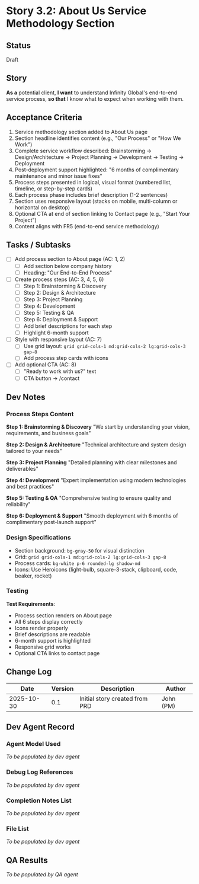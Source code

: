 # Story 3.2: About Us Service Methodology Section

## Status
Draft

## Story

**As a** potential client,
**I want** to understand Infinity Global's end-to-end service process,
**so that** I know what to expect when working with them.

## Acceptance Criteria

1. Service methodology section added to About Us page
2. Section headline identifies content (e.g., "Our Process" or "How We Work")
3. Complete service workflow described: Brainstorming → Design/Architecture → Project Planning → Development → Testing → Deployment
4. Post-deployment support highlighted: "6 months of complimentary maintenance and minor issue fixes"
5. Process steps presented in logical, visual format (numbered list, timeline, or step-by-step cards)
6. Each process phase includes brief description (1-2 sentences)
7. Section uses responsive layout (stacks on mobile, multi-column or horizontal on desktop)
8. Optional CTA at end of section linking to Contact page (e.g., "Start Your Project")
9. Content aligns with FR5 (end-to-end service methodology)

## Tasks / Subtasks

- [ ] Add process section to About page (AC: 1, 2)
  - [ ] Add section below company history
  - [ ] Heading: "Our End-to-End Process"
- [ ] Create process steps (AC: 3, 4, 5, 6)
  - [ ] Step 1: Brainstorming & Discovery
  - [ ] Step 2: Design & Architecture
  - [ ] Step 3: Project Planning
  - [ ] Step 4: Development
  - [ ] Step 5: Testing & QA
  - [ ] Step 6: Deployment & Support
  - [ ] Add brief descriptions for each step
  - [ ] Highlight 6-month support
- [ ] Style with responsive layout (AC: 7)
  - [ ] Use grid layout: `grid grid-cols-1 md:grid-cols-2 lg:grid-cols-3 gap-8`
  - [ ] Add process step cards with icons
- [ ] Add optional CTA (AC: 8)
  - [ ] "Ready to work with us?" text
  - [ ] CTA button → /contact

## Dev Notes

### Process Steps Content

**Step 1: Brainstorming & Discovery**
"We start by understanding your vision, requirements, and business goals"

**Step 2: Design & Architecture**
"Technical architecture and system design tailored to your needs"

**Step 3: Project Planning**
"Detailed planning with clear milestones and deliverables"

**Step 4: Development**
"Expert implementation using modern technologies and best practices"

**Step 5: Testing & QA**
"Comprehensive testing to ensure quality and reliability"

**Step 6: Deployment & Support**
"Smooth deployment with 6 months of complimentary post-launch support"

### Design Specifications
- Section background: `bg-gray-50` for visual distinction
- Grid: `grid grid-cols-1 md:grid-cols-2 lg:grid-cols-3 gap-8`
- Process cards: `bg-white p-6 rounded-lg shadow-md`
- Icons: Use Heroicons (light-bulb, square-3-stack, clipboard, code, beaker, rocket)

### Testing

**Test Requirements**:
- Process section renders on About page
- All 6 steps display correctly
- Icons render properly
- Brief descriptions are readable
- 6-month support is highlighted
- Responsive grid works
- Optional CTA links to contact page

## Change Log

| Date | Version | Description | Author |
|------|---------|-------------|--------|
| 2025-10-30 | 0.1 | Initial story created from PRD | John (PM) |

## Dev Agent Record

### Agent Model Used
_To be populated by dev agent_

### Debug Log References
_To be populated by dev agent_

### Completion Notes List
_To be populated by dev agent_

### File List
_To be populated by dev agent_

## QA Results
_To be populated by QA agent_
